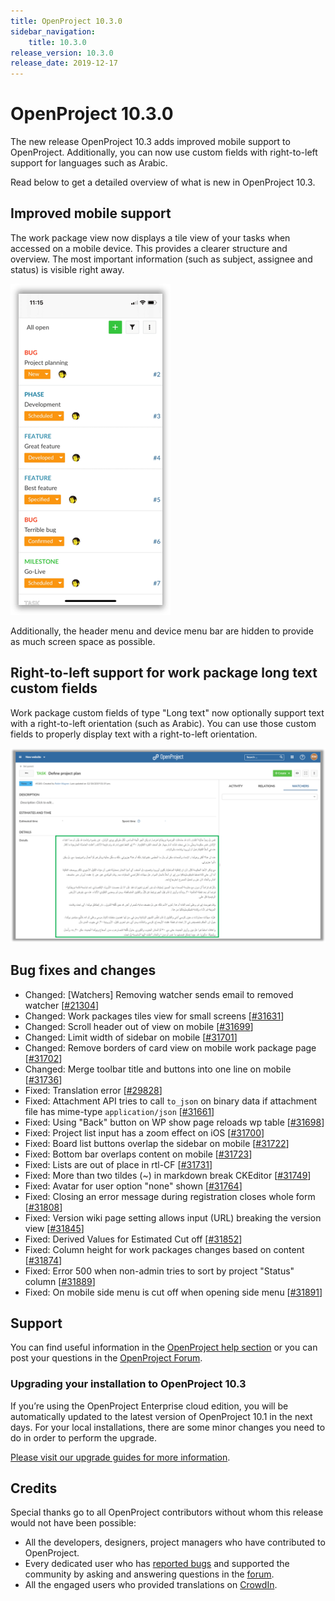 ```yaml
---
title: OpenProject 10.3.0
sidebar_navigation:
    title: 10.3.0
release_version: 10.3.0
release_date: 2019-12-17
---
```


# OpenProject 10.3.0

The new release OpenProject 10.3 adds improved mobile support to OpenProject. Additionally, you can now use custom fields with right-to-left support for languages such as Arabic.

Read below to get a detailed overview of what is new in OpenProject 10.3.

## Improved mobile support

The work package view now displays a tile view of your tasks when accessed on a mobile device.
This provides a clearer structure and overview. The most important information (such as subject, assignee and status) is visible right away.

![Improved mobile support](OptimizedMobileView.png)

Additionally, the header menu and device menu bar are hidden to provide as much screen space as possible.

## Right-to-left support for work package long text custom fields

Work package custom fields of type "Long text" now optionally support text with a right-to-left orientation (such as Arabic).
You can use those custom fields to properly display text with a right-to-left orientation.

![Custom fields with right-to-left orientation](CustomFieldsRTL.png)

<!--more-->
## Bug fixes and changes

- Changed: [Watchers] Removing watcher sends email to removed watcher \[[#21304](https://community.openproject.org/wp/21304)\]
- Changed: Work packages tiles view for small screens \[[#31631](https://community.openproject.org/wp/31631)\]
- Changed: Scroll header out of view on mobile \[[#31699](https://community.openproject.org/wp/31699)\]
- Changed: Limit width of sidebar on mobile \[[#31701](https://community.openproject.org/wp/31701)\]
- Changed: Remove borders of card view on mobile work package page \[[#31702](https://community.openproject.org/wp/31702)\]
- Changed: Merge toolbar title and buttons into one line on mobile \[[#31736](https://community.openproject.org/wp/31736)\]
- Fixed: Translation error \[[#29828](https://community.openproject.org/wp/29828)\]
- Fixed: Attachment API tries to call `to_json` on binary data if attachment file has mime-type `application/json` \[[#31661](https://community.openproject.org/wp/31661)\]
- Fixed: Using "Back" button on WP show page reloads wp table \[[#31698](https://community.openproject.org/wp/31698)\]
- Fixed: Project list input has a zoom effect on iOS \[[#31700](https://community.openproject.org/wp/31700)\]
- Fixed: Board list buttons overlap the sidebar on mobile \[[#31722](https://community.openproject.org/wp/31722)\]
- Fixed: Bottom bar overlaps content on mobile  \[[#31723](https://community.openproject.org/wp/31723)\]
- Fixed: Lists are out of place in rtl-CF \[[#31731](https://community.openproject.org/wp/31731)\]
- Fixed: More than two tildes (~) in markdown break CKEditor \[[#31749](https://community.openproject.org/wp/31749)\]
- Fixed: Avatar for user option "none" shown \[[#31764](https://community.openproject.org/wp/31764)\]
- Fixed: Closing an error message during registration closes whole form \[[#31808](https://community.openproject.org/wp/31808)\]
- Fixed: Version wiki page setting allows input (URL) breaking the version view \[[#31845](https://community.openproject.org/wp/31845)\]
- Fixed: Derived Values for Estimated Cut off \[[#31852](https://community.openproject.org/wp/31852)\]
- Fixed: Column height for work packages changes based on content \[[#31874](https://community.openproject.org/wp/31874)\]
- Fixed: Error 500 when non-admin tries to sort by project "Status" column \[[#31889](https://community.openproject.org/wp/31889)\]
- Fixed: On mobile side menu is cut off when opening side menu \[[#31891](https://community.openproject.org/wp/31891)\]

## Support

You can find useful information in the [OpenProject help section](https://www.openproject.org/docs/) or you can post your questions in the [OpenProject Forum](https://community.openproject.org/projects/openproject/boards).

### Upgrading your installation to OpenProject 10.3

If you’re using the OpenProject Enterprise cloud edition, you will be automatically updated to the latest version of OpenProject 10.1 in the next days. For your local installations, there are some minor changes you need to do in order to perform the upgrade.

[Please visit our upgrade guides for more information](../../../installation-and-operations/operation/upgrading/).

## Credits

Special thanks go to all OpenProject contributors without whom this release would not have been possible:

- All the developers, designers, project managers who have contributed to OpenProject.
- Every dedicated user who has [reported bugs](../../../development/report-a-bug/) and supported the community by asking and answering questions in the [forum](https://community.openproject.org/projects/openproject/boards).
- All the engaged users who provided translations on [CrowdIn](https://crowdin.com/projects/opf).
